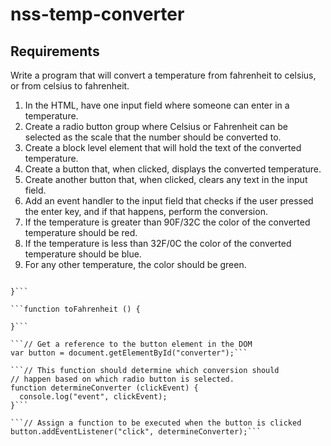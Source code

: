 # nss-temp-converter
## Requirements
Write a program that will convert a temperature from fahrenheit to celsius, or from celsius to fahrenheit.

1. In the HTML, have one input field where someone can enter in a temperature.
2. Create a radio button group where Celsius or Fahrenheit can be selected as the scale that the number should be converted to.
3. Create a block level element that will hold the text of the converted temperature.
4. Create a button that, when clicked, displays the converted temperature.
5. Create another button that, when clicked, clears any text in the input field.
6. Add an event handler to the input field that checks if the user pressed the enter key, and if that happens, perform the conversion.
7. If the temperature is greater than 90F/32C the color of the converted temperature should be red.
8. If the temperature is less than 32F/0C the color of the converted temperature should be blue.
9. For any other temperature, the color should be green.
```function toCelsius () {

}```

```function toFahrenheit () {

}```

```// Get a reference to the button element in the DOM
var button = document.getElementById("converter");```

```// This function should determine which conversion should
// happen based on which radio button is selected.
function determineConverter (clickEvent) {
  console.log("event", clickEvent);
}```

```// Assign a function to be executed when the button is clicked
button.addEventListener("click", determineConverter);```